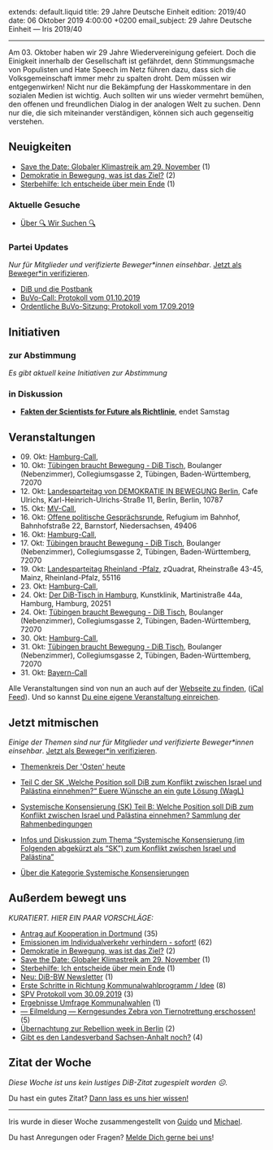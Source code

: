 
extends: default.liquid
title: 29 Jahre Deutsche Einheit
edition: 2019/40
date: 06 Oktober 2019 4:00:00 +0200
email_subject: 29 Jahre Deutsche Einheit — Iris 2019/40

---
Am 03. Oktober haben wir 29 Jahre Wiedervereinigung gefeiert. Doch die Einigkeit innerhalb der Gesellschaft ist gefährdet, denn Stimmungsmache von Populisten und Hate Speech im Netz führen dazu, dass sich die Volksgemeinschaft immer mehr zu spalten droht.
Dem müssen wir entgegenwirken! Nicht nur die Bekämpfung der Hasskommentare in den sozialen Medien ist wichtig. Auch sollten wir uns wieder vermehrt bemühen, den offenen und freundlichen Dialog in der analogen Welt zu suchen. Denn nur die, die sich miteinander verständigen, können sich auch gegenseitig verstehen.


## Neuigkeiten

 - [Save the Date: Globaler Klimastreik am 29. November](https://marktplatz.bewegung.jetzt/t/save-the-date-globaler-klimastreik-am-29-november/31884) (1)
 - [Demokratie in Bewegung, was ist das Ziel?](https://marktplatz.bewegung.jetzt/t/demokratie-in-bewegung-was-ist-das-ziel/31853) (2)
 - [Sterbehilfe: Ich entscheide über mein Ende](https://marktplatz.bewegung.jetzt/t/sterbehilfe-ich-entscheide-ueber-mein-ende/31827) (1)

### Aktuelle Gesuche

 - [Über 🔍 Wir Suchen 🔍](https://marktplatz.bewegung.jetzt/t/ueber-wir-suchen/8837)

### Partei Updates

_Nur für Mitglieder und verifizierte Beweger\*innen einsehbar_. [Jetzt als Beweger\*in verifizieren](https://bewegung.jetzt/bewegerin-werden/).

 - [DiB und die Postbank](https://marktplatz.bewegung.jetzt/t/dib-und-die-postbank/31874)
 - [BuVo-Call: Protokoll vom 01.10.2019](https://marktplatz.bewegung.jetzt/t/buvo-call-protokoll-vom-01-10-2019/31861)
 - [Ordentliche BuVo-Sitzung: Protokoll vom 17.09.2019](https://marktplatz.bewegung.jetzt/t/ordentliche-buvo-sitzung-protokoll-vom-17-09-2019/31648)

## Initiativen

### zur Abstimmung
_Es gibt aktuell keine Initiativen zur Abstimmung_

### in Diskussion
 - **[Fakten der Scientists for Future als Richtlinie](https://abstimmen.bewegung.jetzt/initiative/279-fakten-der-scientists-for-future-als-richtlinie)**, endet Samstag


## Veranstaltungen

 - 09.&nbsp;Okt: [Hamburg-Call](https://bewegung.jetzt/veranstaltungen/hamburg-call-2-2019-10-09/), 
 - 10.&nbsp;Okt: [Tübingen braucht Bewegung - DiB Tisch](https://bewegung.jetzt/veranstaltungen/tuebingen-braucht-bewegung-dib-tisch-2019-10-10/), Boulanger (Nebenzimmer), Collegiumsgasse 2, Tübingen, Baden-Württemberg, 72070
 - 12.&nbsp;Okt: [Landesparteitag von DEMOKRATIE IN BEWEGUNG Berlin](https://bewegung.jetzt/veranstaltungen/landesparteitag-von-demokratie-in-bewegung-berlin/), Cafe Ulrichs, Karl-Heinrich-Ulrichs-Straße 11, Berlin, Berlin, 10787
 - 15.&nbsp;Okt: [MV-Call](https://bewegung.jetzt/veranstaltungen/mv-call/), 
 - 16.&nbsp;Okt: [Offene politische Gesprächsrunde](https://bewegung.jetzt/veranstaltungen/offene-politische-gespraechsrunde-2019-10-16/), Refugium im Bahnhof, Bahnhofstraße 22, Barnstorf, Niedersachsen, 49406
 - 16.&nbsp;Okt: [Hamburg-Call](https://bewegung.jetzt/veranstaltungen/hamburg-call-2-2019-10-16/), 
 - 17.&nbsp;Okt: [Tübingen braucht Bewegung - DiB Tisch](https://bewegung.jetzt/veranstaltungen/tuebingen-braucht-bewegung-dib-tisch-2019-10-17/), Boulanger (Nebenzimmer), Collegiumsgasse 2, Tübingen, Baden-Württemberg, 72070
 - 19.&nbsp;Okt: [Landesparteitag Rheinland -Pfalz](https://bewegung.jetzt/veranstaltungen/landesparteitag-rheinland-pfalz/), zQuadrat, Rheinstraße 43-45, Mainz, Rheinland-Pfalz, 55116
 - 23.&nbsp;Okt: [Hamburg-Call](https://bewegung.jetzt/veranstaltungen/hamburg-call-2-2019-10-23/), 
 - 24.&nbsp;Okt: [Der DiB-Tisch in Hamburg](https://bewegung.jetzt/veranstaltungen/der-dib-tisch-in-hamburg-2019-10-24/), Kunstklinik, Martinistraße 44a, Hamburg, Hamburg, 20251
 - 24.&nbsp;Okt: [Tübingen braucht Bewegung - DiB Tisch](https://bewegung.jetzt/veranstaltungen/tuebingen-braucht-bewegung-dib-tisch-2019-10-24/), Boulanger (Nebenzimmer), Collegiumsgasse 2, Tübingen, Baden-Württemberg, 72070
 - 30.&nbsp;Okt: [Hamburg-Call](https://bewegung.jetzt/veranstaltungen/hamburg-call-2-2019-10-30/), 
 - 31.&nbsp;Okt: [Tübingen braucht Bewegung - DiB Tisch](https://bewegung.jetzt/veranstaltungen/tuebingen-braucht-bewegung-dib-tisch-2019-10-31/), Boulanger (Nebenzimmer), Collegiumsgasse 2, Tübingen, Baden-Württemberg, 72070
 - 31.&nbsp;Okt: [Bayern-Call](https://bewegung.jetzt/veranstaltungen/bayern-call-2019-10-31/)


Alle Veranstaltungen sind von nun an auch auf der [Webseite zu finden](https://bewegung.jetzt/veranstaltungen/), ([iCal Feed](https://bewegung.jetzt/?ical=1)). Und so kannst [Du eine eigene Veranstaltung einreichen](https://marktplatz.bewegung.jetzt/t/eine-veranstaltung-auf-der-webseite-einreichen/21379).

## Jetzt mitmischen

_Einige der Themen sind nur für Mitglieder und verifizierte Beweger\*innen einsehbar_. [Jetzt als Beweger\*in verifizieren](https://bewegung.jetzt/bewegerin-werden/).

 - [Themenkreis Der 'Osten' heute](https://marktplatz.bewegung.jetzt/t/themenkreis-der-osten-heute/20162)

 - [Teil C der SK „Welche Position soll DiB zum Konflikt zwischen Israel und Palästina einnehmen?“ Euere Wünsche an ein gute Lösung (WagL)](https://marktplatz.bewegung.jetzt/t/teil-c-der-sk-welche-position-soll-dib-zum-konflikt-zwischen-israel-und-palaestina-einnehmen-euere-wuensche-an-ein-gute-loesung-wagl/23423)
 - [Systemische Konsensierung (SK) Teil B: Welche Position soll DiB zum Konflikt zwischen Israel und Palästina einnehmen? Sammlung der Rahmenbedingungen](https://marktplatz.bewegung.jetzt/t/systemische-konsensierung-sk-teil-b-welche-position-soll-dib-zum-konflikt-zwischen-israel-und-palaestina-einnehmen-sammlung-der-rahmenbedingungen/22729)
 - [Infos und Diskussion zum Thema “Systemische Konsensierung (im Folgenden abgekürzt als “SK”) zum Konflikt zwischen Israel und Palästina”](https://marktplatz.bewegung.jetzt/t/infos-und-diskussion-zum-thema-systemische-konsensierung-im-folgenden-abgekuerzt-als-sk-zum-konflikt-zwischen-israel-und-palaestina/20677)
 - [Über die Kategorie Systemische Konsensierungen](https://marktplatz.bewegung.jetzt/t/ueber-die-kategorie-systemische-konsensierungen/12555)


## Außerdem bewegt uns

_KURATIERT. HIER EIN PAAR VORSCHLÄGE:_
 - [Antrag auf Kooperation in Dortmund](https://marktplatz.bewegung.jetzt/t/antrag-auf-kooperation-in-dortmund/31862) (35)
 - [Emissionen im Individualverkehr verhindern - sofort!](https://marktplatz.bewegung.jetzt/t/emissionen-im-individualverkehr-verhindern-sofort/31797) (62)
 - [Demokratie in Bewegung, was ist das Ziel?](https://marktplatz.bewegung.jetzt/t/demokratie-in-bewegung-was-ist-das-ziel/31853) (2)
 - [Save the Date: Globaler Klimastreik am 29. November](https://marktplatz.bewegung.jetzt/t/save-the-date-globaler-klimastreik-am-29-november/31884) (1)
 - [Sterbehilfe: Ich entscheide über mein Ende](https://marktplatz.bewegung.jetzt/t/sterbehilfe-ich-entscheide-ueber-mein-ende/31827) (1)
 - [Neu: DiB-BW Newsletter](https://marktplatz.bewegung.jetzt/t/neu-dib-bw-newsletter/31817) (1)
 - [Erste Schritte in Richtung Kommunalwahlprogramm / Idee](https://marktplatz.bewegung.jetzt/t/erste-schritte-in-richtung-kommunalwahlprogramm-idee/31860) (8)
 - [SPV Protokoll vom 30.09.2019](https://marktplatz.bewegung.jetzt/t/spv-protokoll-vom-30-09-2019/31819) (3)
 - [Ergebnisse Umfrage Kommunalwahlen](https://marktplatz.bewegung.jetzt/t/ergebnisse-umfrage-kommunalwahlen/31859) (1)
 - [— Eilmeldung — Kerngesundes Zebra von Tiernotrettung erschossen!](https://marktplatz.bewegung.jetzt/t/eilmeldung-kerngesundes-zebra-von-tiernotrettung-erschossen/31858) (5)
 - [Übernachtung zur Rebellion week in Berlin](https://marktplatz.bewegung.jetzt/t/uebernachtung-zur-rebellion-week-in-berlin/31814) (2)
 - [Gibt es den Landesverband Sachsen-Anhalt noch?](https://marktplatz.bewegung.jetzt/t/gibt-es-den-landesverband-sachsen-anhalt-noch/31809) (4)


## Zitat der Woche
_Diese Woche ist uns kein lustiges DiB-Zitat zugespielt worden ☹._

Du hast ein gutes Zitat? [Dann lass es uns hier wissen!](https://marktplatz.bewegung.jetzt/t/lustige-dib-zitate/10175)


---

Iris wurde in dieser Woche zusammengestellt von [Guido](https://marktplatz.bewegung.jetzt/u/Guido/) und [Michael](https://marktplatz.bewegung.jetzt/u/MichaelVoss/).

Du hast Anregungen oder Fragen? [Melde Dich gerne bei uns](https://marktplatz.bewegung.jetzt/t/neu-iris-die-woechtliche-zusammenfasssung-zum-sonntagsbrunch/10990)!


